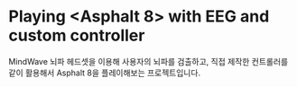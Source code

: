 # Playing <Asphalt 8> with EEG and custom controller

MindWave 뇌파 헤드셋을 이용해 사용자의 뇌파를 검출하고, 직접 제작한 컨트롤러를 같이 활용해서 Asphalt 8을 플레이해보는 프로젝트입니다.
